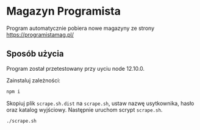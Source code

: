 # Magazyn Programista

Program automatycznie pobiera nowe magazyny ze strony https://programistamag.pl/

## Sposób użycia

Program został przetestowany przy uyciu node 12.10.0.

Zainstaluj zależności:

```bash
npm i
```

Skopiuj plik `scrape.sh.dist` na `scrape.sh`, ustaw nazwę usytkownika, hasło oraz katalog wyjściowy.
Następnie uruchom scrypt `scrape.sh`.

```bash
./scrape.sh
```
